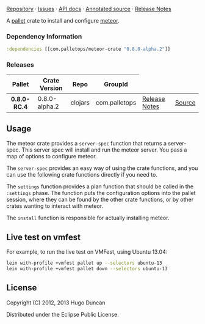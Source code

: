 [Repository](https://github.com/pallet/meteor-crate) &#xb7;
[Issues](https://github.com/pallet/meteor-crate/issues) &#xb7;
[API docs](http://palletops.com/meteor-crate/0.8/api) &#xb7;
[Annotated source](http://palletops.com/meteor-crate/0.8/annotated/uberdoc.html) &#xb7;
[Release Notes](https://github.com/pallet/meteor-crate/blob/develop/ReleaseNotes.md)

A [pallet](http://palletops.com/) crate to install and configure
 [meteor](http://meteor.com).

### Dependency Information

```clj
:dependencies [[com.palletops/meteor-crate "0.8.0-alpha.2"]]
```

### Releases

<table>
<thead>
  <tr><th>Pallet</th><th>Crate Version</th><th>Repo</th><th>GroupId</th></tr>
</thead>
<tbody>
  <tr>
    <th>0.8.0-RC.4</th>
    <td>0.8.0-alpha.2</td>
    <td>clojars</td>
    <td>com.palletops</td>
    <td><a href='https://github.com/pallet/meteor-crate/blob/0.8.0-alpha.2/ReleaseNotes.md'>Release Notes</a></td>
    <td><a href='https://github.com/pallet/meteor-crate/blob/0.8.0-alpha.2/'>Source</a></td>
  </tr>
</tbody>
</table>

## Usage

The meteor crate provides a `server-spec` function that returns a
server-spec. This server spec will install and run the meteor server.
You pass a map of options to configure meteor.

The `server-spec` provides an easy way of using the crate functions, and you can
use the following crate functions directly if you need to.

The `settings` function provides a plan function that should be called in the
`:settings` phase.  The function puts the configuration options into the pallet
session, where they can be found by the other crate functions, or by other
crates wanting to interact with meteor.

The `install` function is responsible for actually installing meteor.

## Live test on vmfest

For example, to run the live test on VMFest, using Ubuntu 13.04:

```sh
lein with-profile +vmfest pallet up --selectors ubuntu-13
lein with-profile +vmfest pallet down --selectors ubuntu-13
```

## License

Copyright (C) 2012, 2013 Hugo Duncan

Distributed under the Eclipse Public License.
